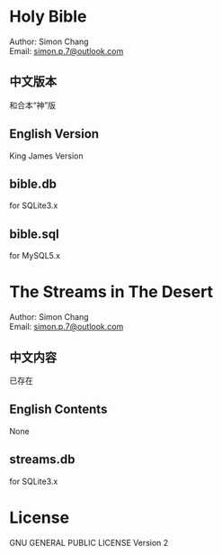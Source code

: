 Holy Bible
==========
Author: Simon Chang<br>
Email: simon.p.7@outlook.com

中文版本
----
和合本“神”版

English Version
---------------
King James Version

bible.db
--------
for SQLite3.x

bible.sql
---------
for MySQL5.x


The Streams in The Desert
=========================
Author: Simon Chang<br>
Email: simon.p.7@outlook.com

中文内容
----
已存在

English Contents
----------------
None

streams.db
----------
for SQLite3.x


License
=======
GNU GENERAL PUBLIC LICENSE Version 2
